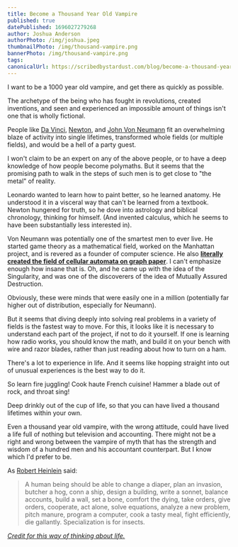 ```yaml
---
title: Become a Thousand Year Old Vampire
published: true
datePublished: 1696027279268
author: Joshua Anderson
authorPhoto: /img/joshua.jpeg
thumbnailPhoto: /img/thousand-vampire.png
bannerPhoto: /img/thousand-vampire.png
tags:
canonicalUrl: https://scribedbystardust.com/blog/become-a-thousand-year-old-vampire
---
```


I want to be a 1000 year old vampire, and get there as quickly as possible.

The archetype of the being who has fought in revolutions, created inventions, and seen and experienced an impossible amount of things isn't one that is wholly fictional.

People like [Da Vinci](https://en.wikipedia.org/wiki/Leonardo_da_Vinci), [Newton](https://en.wikipedia.org/wiki/Isaac_Newton), and [John Von Neumann](https://en.wikipedia.org/wiki/John_von_Neumann) fit an overwhelming blaze of activity into single lifetimes, transformed whole fields (or multiple fields), and would be a hell of a party guest.

I won't claim to be an expert on any of the above people, or to have a deep knowledge of how people become polymaths. But it seems that the promising path to walk in the steps of such men is to get close to "the metal" of reality.

Leonardo wanted to learn how to paint better, so he learned anatomy. He understood it in a visceral way that can't be learned from a textbook. Newton hungered for truth, so he dove into astrology and biblical chronology, thinking for himself. (And invented calculus, which he seems to have been substantially less interested in).

Von Neumann was potentially one of the smartest men to ever live. He started game theory as a mathematical field, worked on the Manhattan project, and is revered as a founder of computer science. He also [**literally created the field of cellular automata on graph paper**](https://en.wikipedia.org/wiki/John_von_Neumann). I can't emphasize enough how insane that is. Oh, and he came up with the idea of the Singularity, and was one of the discoverers of the idea of Mutually Assured Destruction.

Obviously, these were minds that were easily one in a million (potentially far higher out of distribution, especially for Neumann).

But it seems that diving deeply into solving real problems in a variety of fields is the fastest way to move. For this, it looks like it is necessary to understand each part of the project, if not to do it yourself. If one is learning how radio works, you should know the math, and build it on your bench with wire and razor blades, rather than just reading about how to turn on a ham.

There's a lot to experience in life. And it seems like hopping straight into out of unusual experiences is the best way to do it.

So learn fire juggling! Cook haute French cuisine! Hammer a blade out of rock, and throat sing!

Deep drinkly out of the cup of life, so that you can have lived a thousand lifetimes within your own.

Even a thousand year old vampire, with the wrong attitude, could have lived a life full of nothing but television and accounting. There might not be a right and wrong between the vampire of myth that has the strength and wisdom of a hundred men and his accountant counterpart. But I know which I'd prefer to be.

As [Robert Heinlein](https://www.elise.com/quotes/heinlein_-_specialization_is_for_insects) said:

> A human being should be able to change a diaper, plan an invasion, butcher a hog, conn a ship, design a building, write a sonnet, balance accounts, build a wall, set a bone, comfort the dying, take orders, give orders, cooperate, act alone, solve equations, analyze a new problem, pitch manure, program a computer, cook a tasty meal, fight efficiently, die gallantly. Specialization is for insects.

_[Credit for this way of thinking about life.](https://www.lesswrong.com/posts/5QpufhoH2ASnppsjs/how-to-become-a-1000-year-old-vampire)_
